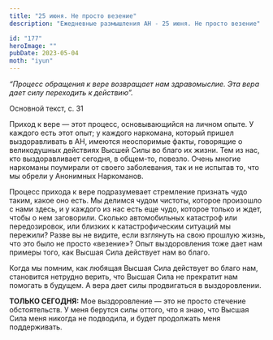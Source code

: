 ```yaml
---
title: "25 июня. Не просто везение"
description: "Ежедневные размышления АН - 25 июня. Не просто везение"

id: "177"
heroImage: ""
pubDate: 2023-05-04
moth: "iyun"
---
```


_“Процесс обращения к вере возвращает нам здравомыслие. Эта вера дает силу
переходить к действию”._

Основной текст, с. 31

Приход к вере — этот процесс, основывающийся на личном опыте. У каждого есть
этот опыт; у каждого наркомана, который пришел выздоравливать в АН, имеются
неоспоримые факты, говорящие о великодушных действиях Высшей Силы во благо их
жизни. Тем из нас, кто выздоравливает сегодня, в общем-то, повезло. Очень
многие наркоманы поумирали от своего заболевания, так и не испытав то, что мы
обрели у Анонимных Наркоманов.

Процесс прихода к вере подразумевает стремление признать чудо таким, какое оно
есть. Мы делимся чудом чистоты, которое произошло с нами здесь, и у каждого из
нас есть еще чудо, которое только и ждет, чтобы о нем заговорили. Сколько
автомобильных катастроф или передозировок, или близких к катастрофическим
ситуаций мы пережили? Разве вы не видите, если взглянуть на свою прошлую
жизнь, что это было не просто «везение»? Опыт выздоровления тоже дает нам
примеры того, как Высшая Сила действует нам во благо.

Когда мы помним, как любящая Высшая Сила действует во благо нам, становится
нетрудно верить, что Высшая Сила не прекратит нам помогать в будущем. А вера
дает силы продвигаться в выздоровлении.

**ТОЛЬКО СЕГОДНЯ:** Мое выздоровление — это не просто стечение обстоятельств.
У меня берутся силы оттого, что я знаю, что Высшая Сила меня никогда не
подводила, и будет продолжать меня поддерживать.

